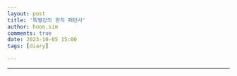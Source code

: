 ```yaml
---
layout: post
title: '특별강의 현직 패턴사'
author: hoon.sim
comments: true
date: 2023-10-05 15:00
tags: [diary]

---
```



___
